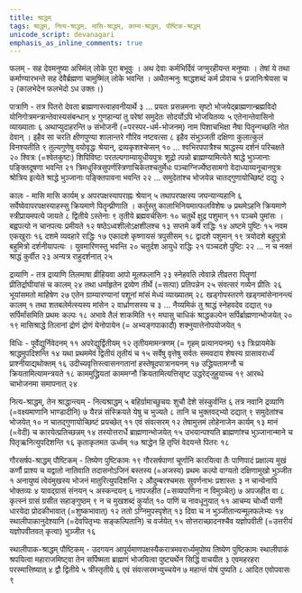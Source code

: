 ```yaml
---
title: श्राद्धम्
tags: श्राद्धम्, नित्य-श्राद्धम्, मासि-श्राद्धम्, काम्य-श्राद्धम्, पौष्टिक-श्राद्धम्
unicode_script: devanagari
emphasis_as_inline_comments: true
---
```

फलम् - सह देवमनुष्या अस्मिंल् लोके पुरा बभूवुः । अथ देवाः कर्मभिर्दिवं जग्मुरहीयन्त मनुष्याः । तेषां ये तथा कर्माण्यारभन्ते सह देवैर्ब्रह्मणा चामुष्मिंल् लोके भवन्ति । अथैतन्मनुः श्राद्धशब्दं कर्म प्रोवाच १ प्रजानिःश्रेयसा च २ (कालभेदेन फलभेदो ऽध उक्तः।) 

पात्राणि - तत्र पितरो देवता ब्राह्मणास्त्वाहवनीयार्थे ३ … प्रयतः प्रसन्नमनाः सृष्टो भोजयेद्ब्राह्मणान्ब्रह्मविदो योनिगोत्रमन्त्रान्तेवास्यसंबन्धान् ४ गुणहान्यां तु परेषां समुदेतः सोदर्योऽपि भोजयितव्यः ५ एतेनान्तेवासिनो व्याख्याताः ६ अथाप्युदाहरन्ति ७ संभोजनी (=परस्पर-धर्म-भोजनम्) नाम पिशाचभिक्षा नैषा पितॄन्गच्छति नोत देवान् । इहैव सा चरति क्षीणपुण्या शालान्तरे गौरिव नष्टवत्सा ८ इहैव संभुञ्जती दक्षिणा कुलात्कुलं विनश्यतीति ९ तुल्यगुणेषु वयोवृद्धः श्रेयान्, द्रव्यकृशश्चेप्सन् १० … श्वभिरपपात्रैश्च श्राद्धस्य दर्शनं परिचक्षते २० श्वित्रः (=श्वेतकुष्टः) शिपिविष्टः परतल्पगाम्यायुधीयपुत्रः शूद्रो त्पन्नो ब्राह्मण्यामित्येते श्राद्धे भुञ्जानाः पङ्क्तिदूषणा भवन्ति २१ त्रिमधुस्त्रिसुपर्णस्त्रिणाचिकेतश्चतुर्मेधः पञ्चाग्निर्ज्येष्ठसामगो वेदाध्याय्यनूचानपुत्रः श्रोत्रिय इत्येते श्राद्धे भुञ्जानाः पङ्क्तिपावना भवन्ति २२ … समुदेतांश्च भोजयेन्न चातद्गुणायोच्छिष्टं दद्युः २

कालः - मासि मासि कार्यम् ४ अपरपक्षस्यापराह्नः श्रेयान् ५ तथापरपक्षस्य जघन्यान्यहानि ६
सर्वेष्वेवापरपक्षस्याहस्सु क्रियमाणे पितॄन्प्रीणाति । कर्तुस्तु कालाभिनियमात्फलविशेषः ७ प्रथमेऽहनि क्रियमाणे स्त्रीप्रायमपत्ये जायते ८ द्वितीये ऽस्तेनाः ९ तृतीये ब्रह्मवर्चसिनः १० चतुर्थे क्षुद्र पशुमान् ११ पञ्चमे पुमांसः । बह्वपत्यो न चानपत्यः प्रमीयते १२ षष्ठेऽध्वशीलोऽक्षशीलश्च १३ सप्तमे कर्षे राद्धिः १४ अष्टमे पुष्टिः १५ नवम एकखुराः १६ दशमे व्यवहारे राद्धिः १७ एकादशे कृष्णायसं त्रपुसीसम् १८ द्वादशे पशुमान् १९ त्रयोदशे बहुपुत्रो बहुमित्रो दर्शनीयापत्यः । युवमारिणस्तु भवन्ति २० चतुर्दश आयुधे राद्धिः २१ पञ्चदशे पुष्टिः २२ … न च नक्तं श्राद्धं कुर्वीत २३ अन्यत्र राहुदर्शनात् २५

द्रव्याणि - तत्र द्रव्याणि तिलमाषा व्रीहियवा आपो मूलफलानि २३ स्नेहवति त्वेवान्ने तीव्रतरा पितॄणां प्रीतिर्द्राघीयांसं च कालम् २४ तथा धर्माहृतेन द्रव्येण तीर्थे (=सत्पा) प्रतिपन्नेन २५ संवत्सरं गव्येन प्रीतिः २६ भूयांसमतो माहिषेण २७ एतेन ग्राम्यारण्यानां पशूनां मांसं मेध्यं व्याख्यातम् २८ खड्गोपस्तरणे खड्गमांसेनानन्त्यं कालम् १ तथा शतबलेर्मत्स्यस्य मांसेन २ वार्ध्राणसस्य च ३ … नैय्यमिकं तु श्राद्धं स्नेहवदेव दद्यात् १७ सर्पिर्मांसमिति प्रथमः कल्पः १८ अभावे तैलं शाकमिति १९ मघासु चाधिकं श्राद्धकल्पेन सर्पिर्ब्राह्मणान्भोजयेत् २० १९ मासिश्राद्धे तिलानां द्रोणं द्रोणं येनोपायेन (= अभ्यङ्गपाकादौ) शक्नुयात्तेनोपयोजयेत् १

विधिः - पूर्वेद्युर्निवेदनम् ११ अपरेद्युर्द्वितीयम् १२ तृतीयमामन्त्रणम् (= गृहम् प्रत्यानयनम्) १३ 
त्रिःप्रायमेके श्राद्धमुपदिशन्ति १४ यथा प्रथममेवं द्वितीयं तृतीयं च १५ सर्वेषु वृत्तेषु सर्वतः समवदाय शेषस्य ग्रासावरार्ध्यं प्राश्नीयाद्यथोक्तम् १६
उदीच्यवृत्तिस्त्वासनगतानां हस्तेषूदपात्रानयनम् १७ उद्ध्रियतामग्नौ च क्रियतामित्यामन्त्रयते १८ काममुद्ध्रियतां काममग्नौ क्रियतामित्यत्तिसृष्ट उद्धरेद्जुहुयाच्च १९ 
 आरब्धे चाभोजनमा समापनात् २४ 

नित्य-श्राद्धम्, तेन श्राद्धान्त्यम् - नित्यश्राद्धम् ५ बहिर्ग्रामाच्छुचयः शुचौ देशे संस्कुर्वन्ति ६ तत्र नवानि द्रव्याणि (=वक्ष्यमाणानि भाण्डादीनि) ७ यैरन्नं संस्क्रियते येषु च भुज्यते ८ तानि च भुक्तवद्भ्यो दद्यात् ९ समुदेतांश्च भोजयेत् १० न चातद्गुणायोच्छिष्टं प्रयच्छेत् ११ एवं संवत्सरम् १२   तेषामुत्तमं लोहेनाजेन कार्यम् १३ मानं (=वेदी) च कारयेत्प्रतिच्छन्नम् १४ तस्योत्तरार्धे ब्राह्मणान्भोजयेत् १५ उभयान्पश्यति ब्राह्मणांश्च भुञ्जानान्माने च पितृऋनित्युपदिशन्ति १६ कृताकृतमत ऊर्ध्वम् १७ श्राद्धेन हि तृप्तिं वेदयन्ते पितरः १८ 

गौरसर्षप-श्राद्धम् पौष्टिकम् - तिष्येण पुष्टिकामः १९ गौरसर्षपाणां चूर्णानि कारयित्वा तैः पाणिपादं प्रक्षाल्य मुखं कर्णौ प्राश्य च यद्वातो नातिवाति तदासनोऽजिनं बस्तस्य (=अजस्य) प्रथमः कल्पो वाग्यतो दक्षिणामुखो भुञ्जीत १ अनायुष्यं त्वेवंमुखस्य भोजनं मातुरित्युपदिशन्ति २ औदुम्बरश्चमसः सुवर्णनाभः प्रशास्तः ३ न चान्येनापि भोक्तव्यः ४ यावद्ग्रासं संनयन् ५ अस्कन्दयन् ६ नापजहीत (=सव्यपाणिना न विमुञ्चेत्) ७ अपजहीत वा ८ कृत्स्नं ग्रासं ग्रसीत सहाङ्गुष्ठम् ९ न च मुखशब्दं कुर्यात् १० पाणिं च नावधूनुयात् ११ आचम्य चोर्ध्वौ पाणी धारयेदा प्रोदकीभावात् (=शुष्कभावात्) १२ ततो ऽग्निमुपस्पृशेत् १३ दिवा च न भुञ्जीतान्यन्मूलफलेभ्यः १४ स्थालीपाकानुदेश्यानि (=देवपितृभ्यः सङ्कल्पितानि) च वर्जयेत् १५ सोत्तराच्छादनश्चैव यज्ञोपवीती (=उत्तरीयं यज्ञोपवीतवत् कृत्वा) भुञ्जीत १६ 

स्थालीपाक-श्राद्धम् पौष्टिकम् - उदगयन आपूर्यमाणपक्षस्यैकरात्रमवरार्ध्यमुपोष्य तिष्येण पुष्टिकामः स्थालीपाकं श्रपयित्वा महाराजमिष्ट्वा तेन सर्पिष्मता ब्राह्मणं भोजयित्वा पुष्ट्यर्थेन सिद्धिं वाचयीत ३ एवमहरहरा परस्मात्तिष्यात् ४ द्वौ द्वितीये ५ त्रींस्तृतीये ६ एवं संवत्सरमभ्युच्चयेन ७ महान्तं पोषं पुष्यति ८ आदित एवोपवासः ९
